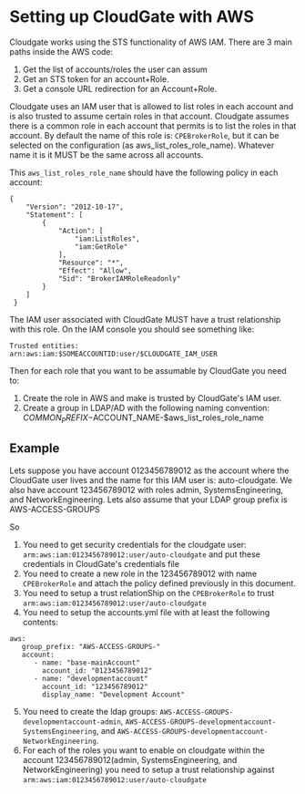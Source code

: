 # Setting up CloudGate with AWS

Cloudgate works using the STS functionality of AWS IAM.
There are 3 main paths inside the AWS code:
1. Get the list of accounts/roles the user can assum
2. Get an STS token for an account+Role.
3. Get a console URL redirection for an Account+Role.

Cloudgate uses an IAM user that is allowed to list roles in each account and is also trusted to assume certain roles in that account. Cloudgate assumes there is a common role in each account that permits is to list the roles in that account. By default the name of this role is: `CPEBrokerRole`, but it can be selected on the configuration (as aws_list_roles_role_name). Whatever name it is it MUST be the same across all accounts.

This `aws_list_roles_role_name`  should have the following policy in each account:

```
{
    "Version": "2012-10-17",
    "Statement": [
        {
            "Action": [
                "iam:ListRoles",
                "iam:GetRole"
            ],
            "Resource": "*",
            "Effect": "Allow",
            "Sid": "BrokerIAMRoleReadonly"
        }
    ]
 }
 ```

The IAM user associated with CloudGate MUST have a trust relationship with this role. On the IAM console you should see something like:
```
Trusted entities:
arn:aws:iam:$SOMEACCOUNTID:user/$CLOUDGATE_IAM_USER
```

Then for each role that you want to be assumable by CloudGate you need to:
1. Create the role in AWS and make is trusted by CloudGate's IAM user.
2. Create a group in LDAP/AD with the following naming convention:
$COMMON_PREFIX-$ACCOUNT_NAME-$aws_list_roles_role_name


## Example
Lets suppose you have account 0123456789012 as the account where the CloudGate user lives and the name for this IAM user is: auto-cloudgate.
We also have account 123456789012 with roles admin, SystemsEngineering, and NetworkEngineering. Lets also assume that your LDAP group prefix is AWS-ACCESS-GROUPS

So
1. You need to get security credentials for the cloudgate user: `arm:aws:iam:0123456789012:user/auto-cloudgate` and put these credentials in CloudGate's credentials file
2. You need to create a new role in the 123456789012 with name `CPEBrokerRole` and attach the policy defined previously in this document.
3. You need to setup a trust relationShip on the `CPEBrokerRole` to trust `arm:aws:iam:0123456789012:user/auto-cloudgate`
4. You need to setup the accounts.yml file with at least the following contents:
```
aws:
   group_prefix: "AWS-ACCESS-GROUPS-"
   account:
      - name: "base-mainAccount"
        account_id: "0123456789012"
      - name: "developmentaccount"
        account_id: "123456789012"
        display_name: "Development Account"
```
5. You need to create the ldap groups: `AWS-ACCESS-GROUPS-developmentaccount-admin`, `AWS-ACCESS-GROUPS-developmentaccount-SystemsEngineering`, and `AWS-ACCESS-GROUPS-developmentaccount-NetworkEngineering`.
6. For each of the roles you want to enable on cloudgate within the account 123456789012(admin, SystemsEngineering, and NetworkEngineering) you need to setup a trust relationship against `arm:aws:iam:0123456789012:user/auto-cloudgate`

